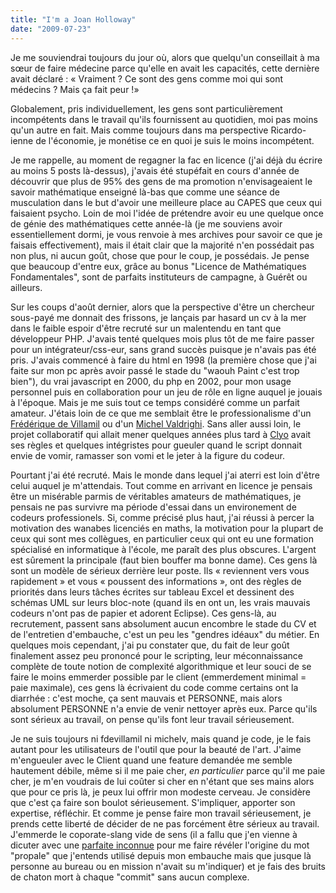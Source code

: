 ```yaml
---
title: "I'm a Joan Holloway"
date: "2009-07-23"
---
```


Je me souviendrai toujours du jour où, alors que quelqu'un conseillait à ma sœur de faire médecine parce qu'elle en avait les capacités, cette dernière avait déclaré : « Vraiment ? Ce sont des gens comme moi qui sont médecins ? Mais ça fait peur !»

Globalement, pris individuellement, les gens sont particulièrement incompétents dans le travail qu'ils fournissent au quotidien, moi pas moins qu'un autre en fait. Mais comme toujours dans ma perspective Ricardo-ienne de l'économie, je monétise ce en quoi je suis le moins incompétent.

Je me rappelle, au moment de regagner la fac en licence (j'ai déjà du écrire au moins 5 posts là-dessus), j'avais été stupéfait en cours d'année de découvrir que plus de 95% des gens de ma promotion n'envisageaient le savoir mathématique enseigné là-bas que comme une séance de musculation dans le but d'avoir une meilleure place au CAPES que ceux qui faisaient psycho. Loin de moi l'idée de prétendre avoir eu une quelque once de génie des mathématiques cette année-là (je me souviens avoir essentiellement dormi, je vous renvoie à mes archives pour savoir ce que je faisais effectivement), mais il était clair que la majorité n'en possédait pas non plus, ni aucun goût, chose que pour le coup, je possédais. Je pense que beaucoup d'entre eux, grâce au bonus "Licence de Mathématiques Fondamentales", sont de parfaits instituteurs de campagne, à Guérêt ou ailleurs.

Sur les coups d'août dernier, alors que la perspective d'être un chercheur sous-payé me donnait des frissons, je lançais par hasard un cv à la mer dans le faible espoir d'être recruté sur un malentendu en tant que développeur PHP. J'avais tenté quelques mois plus tôt de me faire passer pour un intégrateur/css-eur, sans grand succès puisque je n'avais pas été pris. J'avais commencé à faire du html en 1998 (la première chose que j'ai faite sur mon pc après avoir passé le stade du "waouh Paint c'est trop bien"), du vrai javascript en 2000, du php en 2002, pour mon usage personnel puis en collaboration pour un jeu de rôle en ligne auquel je jouais à l'époque. Mais je me suis tout ce temps considéré comme un parfait amateur. J'étais loin de ce que me semblait être le professionalisme d'un [Frédérique de Villamil](http://t37.net/) ou d'un [Michel Valdrighi](http://intraordinaire.com/). Sans aller aussi loin, le projet collaboratif qui allait mener quelques années plus tard à [Clyo](http://www.clyo.free.fr/) avait ses règles et quelques intégristes pour gueuler quand le script donnait envie de vomir, ramasser son vomi et le jeter à la figure du codeur.

Pourtant j'ai été recruté. Mais le monde dans lequel j'ai aterri est loin d'être celui auquel je m'attendais. Tout comme en arrivant en licence je pensais être un misérable parmis de véritables amateurs de mathématiques, je pensais ne pas survivre ma période d'essai dans un environement de codeurs professionels. Si, comme précisé plus haut, j'ai réussi à percer la motivation des wanabes licenciés en maths, la motivation pour la plupart de ceux qui sont mes collègues, en particulier ceux qui ont eu une formation spécialisé en informatique à l'école, me paraît des plus obscures. L'argent est sûrement la principale (faut bien bouffer ma bonne dame). Ces gens là sont un modèle de sérieux derrière leur poste. Ils « reviennent vers vous rapidement » et vous « poussent des informations », ont des règles de priorités dans leurs tâches écrites sur tableau Excel et dessinent des schémas UML sur leurs bloc-note (quand ils en ont un, les vrais mauvais codeurs n'ont pas de papier et adorent Eclipse). Ces gens-là, au recrutement, passent sans absolument aucun encombre le stade du CV et de l'entretien d'embauche, c'est un peu les "gendres idéaux" du métier. En quelques mois cependant, j'ai pu constater que, du fait de leur goût finalement assez peu prononcé pour le scripting, leur méconnaissance complète de toute notion de complexité algorithmique et leur souci de se faire le moins emmerder possible par le client (emmerdement minimal = paie maximale), ces gens là écrivaient du code comme certains ont la diarrhée : c'est moche, ça sent mauvais et PERSONNE, mais alors absolument PERSONNE n'a envie de venir nettoyer après eux. Parce qu'ils sont sérieux au travail, on pense qu'ils font leur travail sérieusement.

Je ne suis toujours ni fdevillamil ni michelv, mais quand je code, je le fais autant pour les utilisateurs de l'outil que pour la beauté de l'art. J'aime m'engueuler avec le Client quand une feature demandée me semble hautement débile, même si il me paie cher, _en particulier_ parce qu'il me paie cher, je m'en voudrais de lui coûter si cher en n'étant que ses mains alors que pour ce pris là, je peux lui offrir mon modeste cerveau. Je considère que c'est ça faire son boulot sérieusement. S'impliquer, apporter son expertise, réfléchir. Et comme je pense faire mon travail sérieusement, je prends cette liberté de décider de ne pas forcément être sérieux au travail. J'emmerde le coporate-slang vide de sens (il a fallu que j'en vienne à dicuter avec une [parfaite inconnue](http://twitter.com/Randomly_Peach/status/2743846898) pour me faire révéler l'origine du mot "propale" que j'entends utilisé depuis mon embauche mais que jusque là personne au bureau ou en mission n'avait su m'indiquer) et je fais des bruits de chaton mort à chaque "commit" sans aucun complexe.
